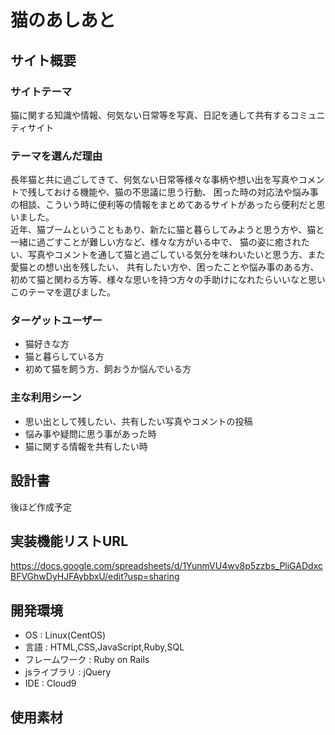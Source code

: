 # 猫のあしあと

## サイト概要
### サイトテーマ
猫に関する知識や情報、何気ない日常等を写真、日記を通して共有するコミュニティサイト

### テーマを選んだ理由
長年猫と共に過ごしてきて、何気ない日常等様々な事柄や想い出を写真やコメントで残しておける機能や、猫の不思議に思う行動、
困った時の対応法や悩み事の相談、こういう時に便利等の情報をまとめてあるサイトがあったら便利だと思いました。<br>
近年、猫ブームということもあり、新たに猫と暮らしてみようと思う方や、猫と一緒に過ごすことが難しい方など、様々な方がいる中で、
猫の姿に癒されたい、写真やコメントを通して猫と過ごしている気分を味わいたいと思う方、また愛猫との想い出を残したい、
共有したい方や、困ったことや悩み事のある方、初めて猫と関わる方等、様々な思いを持つ方々の手助けになれたらいいなと思いこのテーマを選びました。


### ターゲットユーザー
* 猫好きな方
* 猫と暮らしている方
* 初めて猫を飼う方、飼おうか悩んでいる方

### 主な利用シーン
* 思い出として残したい、共有したい写真やコメントの投稿
* 悩み事や疑問に思う事があった時
* 猫に関する情報を共有したい時

## 設計書
後ほど作成予定

## 実装機能リストURL
https://docs.google.com/spreadsheets/d/1YunmVU4wv8p5zzbs_PliGADdxcBFVGhwDyHJFAybbxU/edit?usp=sharing

## 開発環境
* OS : Linux(CentOS)
* 言語 : HTML,CSS,JavaScript,Ruby,SQL
* フレームワーク : Ruby on Rails
* jsライブラリ : jQuery
* IDE : Cloud9


## 使用素材
